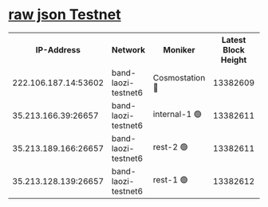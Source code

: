 
[raw json Testnet](https://rpc-check.bandt.stavr.tech/bandt/rpcbandt_result.json)
=

<table><tr><th>IP-Address</th><th>Network</th><th>Moniker</th><th>Latest Block Height</th><th>Earliest Block Height</th><th>Catching Up</th><th>Voting Power</th><th>Scan Time</th></tr><tr><td>222.106.187.14:53602</td><td>band-laozi-testnet6</td><td>Cosmostation 🔴</td><td>13382609</td><td>13177501</td><td>False</td><td>2203223</td><td>2023-11-29T15:10:01.342828101UTC</td></tr><tr><td>35.213.166.39:26657</td><td>band-laozi-testnet6</td><td>internal-1 🟢</td><td>13382611</td><td>13282610</td><td>False</td><td>0</td><td>2023-11-29T15:10:04.706970864UTC</td></tr><tr><td>35.213.189.166:26657</td><td>band-laozi-testnet6</td><td>rest-2 🟢</td><td>13382611</td><td>13282611</td><td>False</td><td>0</td><td>2023-11-29T15:10:05.991540277UTC</td></tr><tr><td>35.213.128.139:26657</td><td>band-laozi-testnet6</td><td>rest-1 🟢</td><td>13382612</td><td>13282612</td><td>False</td><td>0</td><td>2023-11-29T15:10:09.343224868UTC</td></tr></table>
